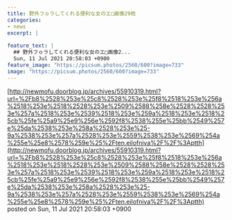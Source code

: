 ```yaml
---
title: 野外フｏラしてくれる便利な女のエ□画像29枚
categories:
- news
excerpt: |
  
feature_text: |
  ## 野外フｏラしてくれる便利な女のエ□画像2...
  Sun, 11 Jul 2021 20:58:03 +0900
feature_image: "https://picsum.photos/2560/600?image=733"
image: "https://picsum.photos/2560/600?image=733"
---
```


[http://newmofu.doorblog.jp/archives/55910319.html?url=%2Fb8%2528%253e%25c8%2528%253e%25f8%2518%253e%256a%2518%253e%2518%2528%253e%2509%2588%258e%2528%2528%253e%257a%2518%253e%2539%2518%253e%259a%2518%253e%2518%25cb%25fe%25a9%25e9%256e%2592f8%2538%255e%25bb%2549%257e%25da%2538%253e%258a%2528%253e%25-9a%2538%253e%257a%2528%253e%2559%2538%253e%2569%254a%255e%25e8%2578%259e%25%2Ften.eilofniva%2F%2F%3Aptth](http://newmofu.doorblog.jp/archives/55910319.html?url=%2Fb8%2528%253e%25c8%2528%253e%25f8%2518%253e%256a%2518%253e%2518%2528%253e%2509%2588%258e%2528%2528%253e%257a%2518%253e%2539%2518%253e%259a%2518%253e%2518%25cb%25fe%25a9%25e9%256e%2592f8%2538%255e%25bb%2549%257e%25da%2538%253e%258a%2528%253e%25-9a%2538%253e%257a%2528%253e%2559%2538%253e%2569%254a%255e%25e8%2578%259e%25%2Ften.eilofniva%2F%2F%3Aptth)
posted on Sun, 11 Jul 2021 20:58:03 +0900

<!--more-->


